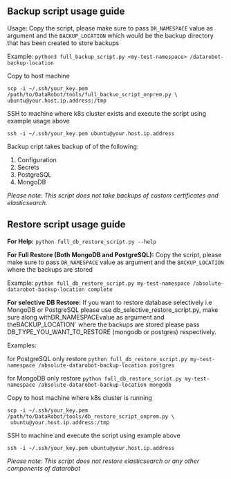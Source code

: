 ## Backup script usage guide

Usage: Copy the script, please make sure to pass `DR_NAMESPACE` value as argument and the `BACKUP_LOCATION` which would be the backup directory that has been created to store backups

Example: `python3 full_backup_script.py <my-test-namespace> /datarobot-backup-location`

Copy to host machine
```
scp -i ~/.ssh/your_key.pem /path/to/DataRobot/tools/full_backuo_script_onprem.py \
ubuntu@your.host.ip.address:/tmp
```

 SSH to machine where k8s cluster exists and execute the script using example usage above
 
`ssh -i ~/.ssh/your_key.pem ubuntu@your.host.ip.address`

Backup cript takes backup of of the following:

1. Configuration
2. Secrets
3. PostgreSQL
4. MongoDB

_Please note: This script does not take backups of custom certificates and elasticsearch._

## Restore script usage guide

**For Help:**
`python full_db_restore_script.py --help`

**For Full Restore (Both MongoDB and PostgreSQL):** Copy the script, please make sure to pass `DR_NAMESPACE` value as argument and the `BACKUP_LOCATION` where the backups are stored

Example: `python full_db_restore_script.py my-test-namespace /absolute-datarobot-backup-location complete`

**For selective DB Restore:** If you want to restore database selectively i.e MongoDB or PostgreSQL please use db_selective_restore_script.py, make sure along withDR_NAMESPACEvalue as argument and theBACKUP_LOCATION` where the backups are stored please pass DB_TYPE_YOU_WANT_TO_RESTORE (mongodb or postgres) respectively.

Examples:

for PostgreSQL only restore `python full_db_restore_script.py my-test-namespace /absolute-datarobot-backup-location postgres`

for MongoDB only restore `python full_db_restore_script.py my-test-namespace /absolute-datarobot-backup-location mongodb`



 Copy to host machine where k8s cluster is running
```
scp -i ~/.ssh/your_key.pem /path/to/DataRobot/tools/db_restore_script_onprem.py \
 ubuntu@your.host.ip.address:/tmp
```

 SSH to machine and execute the script using example above
 
`ssh -i ~/.ssh/your_key.pem ubuntu@your.host.ip.address`

_Please note: This script does not restore elasticsearch or any other components of datarobot_
